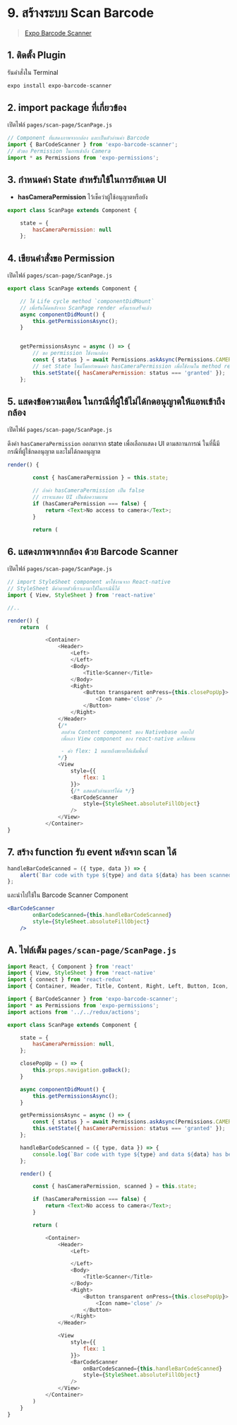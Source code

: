 
# 9. สร้างระบบ Scan Barcode

> [Expo Barcode Scanner](https://docs.expo.io/versions/latest/sdk/bar-code-scanner/)

## 1. ติดตั้ง Plugin 

รันคำสั่งใน Terminal

```bash
expo install expo-barcode-scanner
```

## 2. import package ที่เกี่ยวข้อง

เปิดไฟล์ `pages/scan-page/ScanPage.js`

```js
// Component ที่แสดงภาพจากกล้อง และเป็นตัวอ่านค่า Barcode
import { BarCodeScanner } from 'expo-barcode-scanner';
// ตัวขอ Permission ในการเข้าถึง Camera
import * as Permissions from 'expo-permissions';
```

## 3. กำหนดค่า State สำหรับใช้ในการอัพเดต UI

- **hasCameraPermission** ไว้เช็คว่าผู้ใช้อนุญาตหรือยัง

```js
export class ScanPage extends Component {

    state = {
        hasCameraPermission: null
    };
```

## 4. เขียนคำสั่งขอ Permission

เปิดไฟล์ `pages/scan-page/ScanPage.js`

```js
export class ScanPage extends Component {

    // ใช้ Life cycle method `componentDidMount`
    // เพื่อรันโค้ดหลังจาก ScanPage render ครั้งแรกเสร็จแล้ว
    async componentDidMount() {
        this.getPermissionsAsync();
    }


    getPermissionsAsync = async () => {
        // ขอ permission ใช้งานกล้อง
        const { status } = await Permissions.askAsync(Permissions.CAMERA);
        // set State ใหม่โดยกำหนดค่า hasCameraPermission เพื่อใช้งานใน method render()
        this.setState({ hasCameraPermission: status === 'granted' });
    };
```

## 5. แสดงข้อความเตือน ในกรณีที่ผู้ใช้ไม่ได้กดอนุญาตให้แอพเข้าถึงกล้อง

เปิดไฟล์ `pages/scan-page/ScanPage.js`

ดึงค่า `hasCameraPermission` ออกมาจาก state เพื่อเลือกแสดง UI ตามสถานการณ์ ในที่นี้มีกรณีที่ผู้ใช้กดอนุญาต และไม่ได้กดอนุญาต

```js
render() {

        const { hasCameraPermission } = this.state;

        // ถ้าค่า hasCameraPermission เป็น false 
        // เราจะแสดง UI เป็นข้อความแทน
        if (hasCameraPermission === false) {
            return <Text>No access to camera</Text>;
        }

        return (
```

## 6. แสดงภาพจากกล้อง ด้วย Barcode Scanner

เปิดไฟล์ `pages/scan-page/ScanPage.js`

```js
// import StyleSheet component มาใช้งานจาก React-native
// StyleSheet มีค่าตายตัวที่เราเอามาใช้ในกรณีนี้ได้
import { View, StyleSheet } from 'react-native'

//..

render() {
    return  (

            <Container>
                <Header>
                    <Left>
                    </Left>
                    <Body>
                        <Title>Scanner</Title>
                    </Body>
                    <Right>
                        <Button transparent onPress={this.closePopUp}>
                            <Icon name='close' />
                        </Button>
                    </Right>
                </Header>
                {/*
                 ลบส่วน Content component ของ Nativebase ออกไป 
                 เพื่อเอา View component ของ react-native มาใช้แทน

                 - ค่า flex: 1 หมายถึงขยายให้เต็มพื้นที่
                */}
                <View
                    style={{
                        flex: 1
                    }}>
                    {/* แสดงตัวอ่านบาร์โค้ด */}
                    <BarCodeScanner
                        style={StyleSheet.absoluteFillObject}
                    />
                </View>
            </Container>
}
```

## 7. สร้าง function รับ event หลังจาก scan ได้

```js
handleBarCodeScanned = ({ type, data }) => {
    alert(`Bar code with type ${type} and data ${data} has been scanned!`);
};
```

และนำไปใช้ใน Barcode Scanner Component 

```jsx
<BarCodeScanner
        onBarCodeScanned={this.handleBarCodeScanned}
        style={StyleSheet.absoluteFillObject}
    />
```

## A. ไฟล์เต็ม `pages/scan-page/ScanPage.js`

```js
import React, { Component } from 'react'
import { View, StyleSheet } from 'react-native'
import { connect } from 'react-redux'
import { Container, Header, Title, Content, Right, Left, Button, Icon, Text, Body } from 'native-base';

import { BarCodeScanner } from 'expo-barcode-scanner';
import * as Permissions from 'expo-permissions';
import actions from '../../redux/actions';

export class ScanPage extends Component {

    state = {
        hasCameraPermission: null,
    };

    closePopUp = () => {
        this.props.navigation.goBack();
    }

    async componentDidMount() {
        this.getPermissionsAsync();
    }

    getPermissionsAsync = async () => {
        const { status } = await Permissions.askAsync(Permissions.CAMERA);
        this.setState({ hasCameraPermission: status === 'granted' });
    };

    handleBarCodeScanned = ({ type, data }) => {
        console.log(`Bar code with type ${type} and data ${data} has been scanned!`);
    };

    render() {

        const { hasCameraPermission, scanned } = this.state;

        if (hasCameraPermission === false) {
            return <Text>No access to camera</Text>;
        }

        return (

            <Container>
                <Header>
                    <Left>

                    </Left>
                    <Body>
                        <Title>Scanner</Title>
                    </Body>
                    <Right>
                        <Button transparent onPress={this.closePopUp}>
                            <Icon name='close' />
                        </Button>
                    </Right>
                </Header>

                <View
                    style={{
                        flex: 1
                    }}>
                    <BarCodeScanner
                        onBarCodeScanned={this.handleBarCodeScanned}
                        style={StyleSheet.absoluteFillObject}
                    />
                </View>
            </Container>
        )
    }
}

```